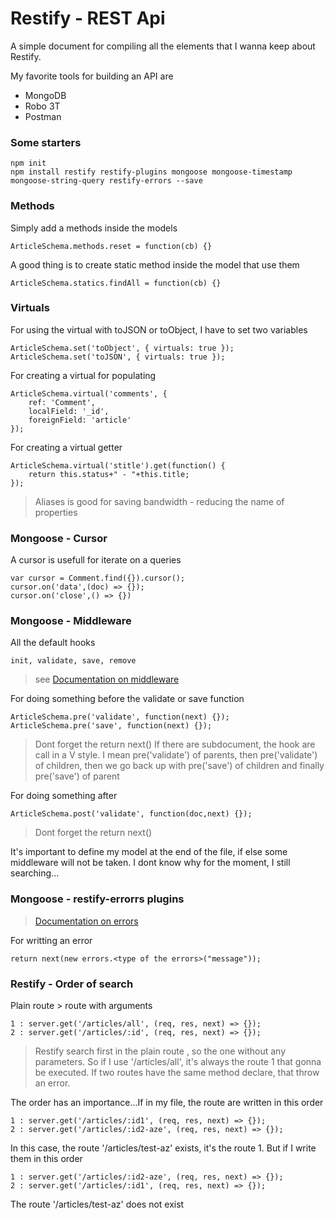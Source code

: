 # Restify - REST Api

A simple document for compiling all the elements that I wanna keep about Restify.

My favorite tools for building an API are
* MongoDB
* Robo 3T
* Postman

### Some starters

```
npm init
npm install restify restify-plugins mongoose mongoose-timestamp mongoose-string-query restify-errors --save
```

### Methods

Simply add a methods inside the models
```
ArticleSchema.methods.reset = function(cb) {}
```

A good thing is to create static method inside the model that use them
```
ArticleSchema.statics.findAll = function(cb) {}
```

### Virtuals

For using the virtual with toJSON or toObject, I have to set two variables
```
ArticleSchema.set('toObject', { virtuals: true });
ArticleSchema.set('toJSON', { virtuals: true });
```

For creating a virtual for populating
```
ArticleSchema.virtual('comments', {
	ref: 'Comment',
	localField: '_id',
	foreignField: 'article'
});
```

For creating a virtual getter
```
ArticleSchema.virtual('stitle').get(function() {
	return this.status+" - "+this.title;
});
```

> Aliases is good for saving bandwidth - reducing the name of properties

### Mongoose - Cursor

A cursor is usefull for iterate on a queries
```
var cursor = Comment.find({}).cursor();
cursor.on('data',(doc) => {});
cursor.on('close',() => {})
```

### Mongoose - Middleware

All the default hooks
```
init, validate, save, remove
```
> see <a href="http://mongoosejs.com/docs/middleware.html">Documentation on middleware</a>

For doing something before the validate or save function
```
ArticleSchema.pre('validate', function(next) {});
ArticleSchema.pre('save', function(next) {});
```
> Dont forget the return next()
> If there are subdocument, the hook are call in a V style. I mean pre('validate') of parents, then pre('validate') of children, then we go back up with pre('save') of children and finally pre('save') of parent

For doing something after
```
ArticleSchema.post('validate', function(doc,next) {});
```
> Dont forget the return next()

It's important to define my model at the end of the file, if else some middleware will not be taken. I dont know why for the moment, I still searching...

### Mongoose - restify-errorrs plugins
> <a href="https://www.npmjs.com/package/restify-errors">Documentation on errors</a>

For writting an error
```
return next(new errors.<type of the errors>("message"));
```

### Restify - Order of search

Plain route > route with arguments
```
1 : server.get('/articles/all', (req, res, next) => {});
2 : server.get('/articles/:id', (req, res, next) => {});
```
> Restify search first in the plain route , so the one without any parameters.
So if I use '/articles/all', it's always the route 1 that gonna be executed. If two routes have the same method declare, that throw an error.

The order has an importance...If in my file, the route are written in this order
```
1 : server.get('/articles/:id1', (req, res, next) => {});
2 : server.get('/articles/:id2-aze', (req, res, next) => {});
```
In this case, the route '/articles/test-az' exists, it's the route 1.
But if I write them in this order
```
1 : server.get('/articles/:id2-aze', (req, res, next) => {});
2 : server.get('/articles/:id1', (req, res, next) => {});
```
The route '/articles/test-az' does not exist










